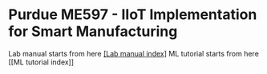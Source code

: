 # Purdue ME597 - IIoT Implementation for Smart Manufacturing
Lab manual starts from here [[Lab manual index]](https://colab.research.google.com/github/Eunseob/purdue_me597/blob/main/index.ipynb)
ML tutorial starts from here [[ML tutorial index]]